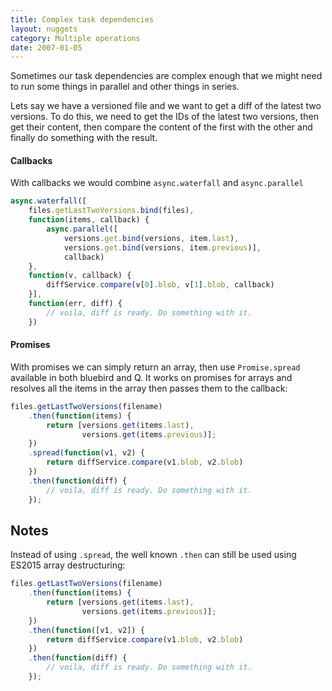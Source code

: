 ```yaml
---
title: Complex task dependencies
layout: nuggets
category: Multiple operations
date: 2007-01-05
---
```


Sometimes our task dependencies are complex enough that we might need to
run some things in parallel and other things in series.

Lets say we have a versioned file and we want to get a diff of the latest two 
versions. To do this, we need to get the IDs of the latest two versions, then 
get their content, then compare the content of the first with the other and
finally do something with the result.

#### Callbacks

With callbacks we would combine `async.waterfall` and `async.parallel`

```js
async.waterfall([
	files.getLastTwoVersions.bind(files),
	function(items, callback) {
		async.parallel([
			versions.get.bind(versions, item.last),
			versions.get.bind(versions, item.previous)],
			callback)
	}, 
	function(v, callback) {
		diffService.compare(v[0].blob, v[1].blob, callback)
	}], 
	function(err, diff) {
		// voila, diff is ready. Do something with it.
	})
```

#### Promises

With promises we can simply return an array, then use `Promise.spread` 
available in both bluebird and Q. It works on promises for arrays and resolves
all the items in the array then passes them to the callback:

```js
files.getLastTwoVersions(filename)
    .then(function(items) {
        return [versions.get(items.last), 
        	    versions.get(items.previous)];
    })
    .spread(function(v1, v2) { 
        return diffService.compare(v1.blob, v2.blob)
    })
    .then(function(diff) {
        // voila, diff is ready. Do something with it.
    });
```

## Notes

Instead of using `.spread`, the well known `.then` can still be used 
using ES2015 array destructuring:

```js
files.getLastTwoVersions(filename)
    .then(function(items) {
        return [versions.get(items.last),
        	    versions.get(items.previous)];
    })
    .then(function([v1, v2]) { 
        return diffService.compare(v1.blob, v2.blob)
    })
    .then(function(diff) {
        // voila, diff is ready. Do something with it.
    });
```